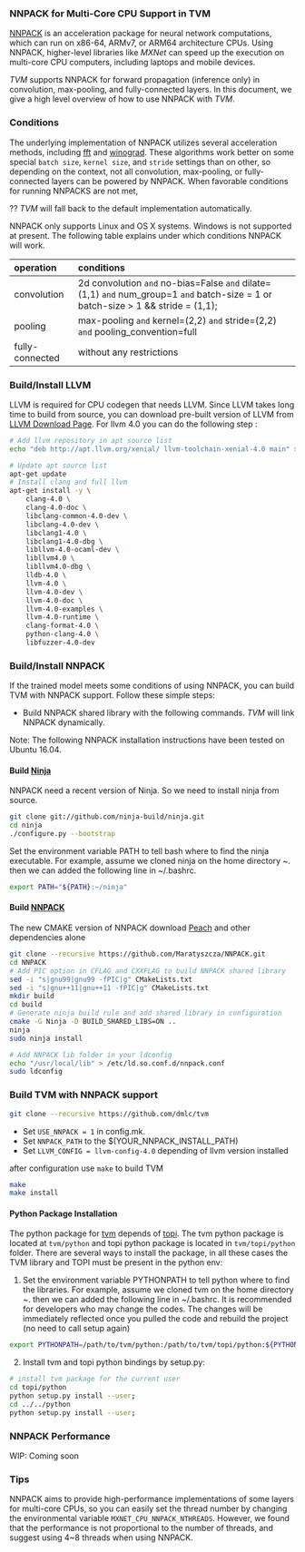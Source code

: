 ### NNPACK for Multi-Core CPU Support in TVM
[NNPACK](https://github.com/Maratyszcza/NNPACK) is an acceleration package
for neural network computations, which can run on x86-64, ARMv7, or ARM64 architecture CPUs.
Using NNPACK, higher-level libraries like _MXNet_ can speed up
the execution on multi-core CPU computers, including laptops and mobile devices.

_TVM_ supports NNPACK for forward propagation (inference only) in convolution, max-pooling, and fully-connected layers.
In this document, we give a high level overview of how to use NNPACK with _TVM_.


### Conditions
The underlying implementation of NNPACK utilizes several acceleration methods,
including [fft](https://arxiv.org/abs/1312.5851) and [winograd](https://arxiv.org/abs/1509.09308).
These algorithms work better on some special `batch size`, `kernel size`, and `stride` settings than on other,
so depending on the context, not all convolution, max-pooling, or fully-connected layers can be powered by NNPACK.
When favorable conditions for running NNPACKS are not met,

?? _TVM_ will fall back to the default implementation automatically.  

NNPACK only supports Linux and OS X systems. Windows is not supported at present.
The following table explains under which conditions NNPACK will work.

| operation      | conditions |
|:---------      |:---------- |
|convolution     |2d convolution `and` no-bias=False `and` dilate=(1,1) `and` num_group=1 `and` batch-size = 1 or batch-size > 1 && stride = (1,1);|
|pooling         | max-pooling `and` kernel=(2,2) `and` stride=(2,2) `and` pooling_convention=full    |
|fully-connected| without any restrictions |

### Build/Install LLVM
LLVM is required for CPU codegen that needs LLVM.
Since LLVM takes long time to build from source, you can download pre-built version of LLVM from [LLVM Download Page](http://releases.llvm.org/download.html).
For llvm 4.0 you can do the following step : 

```bash
# Add llvm repository in apt source list
echo "deb http://apt.llvm.org/xenial/ llvm-toolchain-xenial-4.0 main" >> /etc/apt/sources.list

# Update apt source list
apt-get update
# Install clang and full llvm
apt-get install -y \
    clang-4.0 \
    clang-4.0-doc \
    libclang-common-4.0-dev \
    libclang-4.0-dev \
    libclang1-4.0 \
    libclang1-4.0-dbg \
    libllvm-4.0-ocaml-dev \
    libllvm4.0 \
    libllvm4.0-dbg \
    lldb-4.0 \
    llvm-4.0 \
    llvm-4.0-dev \
    llvm-4.0-doc \
    llvm-4.0-examples \
    llvm-4.0-runtime \
    clang-format-4.0 \
    python-clang-4.0 \
    libfuzzer-4.0-dev
```

### Build/Install NNPACK

If the trained model meets some conditions of using NNPACK,
you can build TVM with NNPACK support.
Follow these simple steps:  
* Build NNPACK shared library with the following commands. _TVM_ will link NNPACK dynamically.

Note: The following NNPACK installation instructions have been tested on Ubuntu 16.04.

#### Build [Ninja](https://ninja-build.org/)

NNPACK need a recent version of Ninja. So we need to install ninja from source.
```bash
git clone git://github.com/ninja-build/ninja.git
cd ninja
./configure.py --bootstrap
```

Set the environment variable PATH to tell bash where to find the ninja executable. For example, assume we cloned ninja on the home directory ~. then we can added the following line in ~/.bashrc. 
```bash
export PATH="${PATH}:~/ninja"
```

#### Build [NNPACK](https://github.com/Maratyszcza/NNPACK)

The new CMAKE version of NNPACK download [Peach](https://github.com/Maratyszcza/PeachPy) and other dependencies alone

```bash
git clone --recursive https://github.com/Maratyszcza/NNPACK.git
cd NNPACK
# Add PIC option in CFLAG and CXXFLAG to build NNPACK shared library
sed -i "s|gnu99|gnu99 -fPIC|g" CMakeLists.txt
sed -i "s|gnu++11|gnu++11 -fPIC|g" CMakeLists.txt
mkdir build
cd build
# Generate ninja build rule and add shared library in configuration
cmake -G Ninja -D BUILD_SHARED_LIBS=ON ..
ninja
sudo ninja install

# Add NNPACK lib folder in your ldconfig
echo "/usr/local/lib" > /etc/ld.so.conf.d/nnpack.conf
sudo ldconfig
```

### Build TVM with NNPACK support

```bash
git clone --recursive https://github.com/dmlc/tvm
```

* Set `USE_NNPACK = 1` in config.mk.
* Set `NNPACK_PATH` to the $(YOUR_NNPACK_INSTALL_PATH)
* Set `LLVM_CONFIG = llvm-config-4.0` depending of llvm version installed

after configuration use `make` to build TVM

```bash
make
make install
```

#### Python Package Installation

The python package for [tvm](https://github.com/dmlc/tvm) depends of [topi](https://github.com/dmlc/tvm/tree/master/topi).
The tvm python package is located at `tvm/python` and topi python package is located in `tvm/topi/python` folder.
There are several ways to install the package, in all these cases the TVM library and TOPI must be present in the python env:

1. Set the environment variable PYTHONPATH to tell python where to find the libraries. For example, assume we cloned tvm on the home directory ~. then we can added the following line in ~/.bashrc. It is recommended for developers who may change the codes. The changes will be immediately reflected once you pulled the code and rebuild the project (no need to call setup again)

```bash
export PYTHONPATH=/path/to/tvm/python:/path/to/tvm/topi/python:${PYTHONPATH}
```

2. Install tvm and topi python bindings by setup.py:

```bash
# install tvm package for the current user
cd topi/python
python setup.py install --user; 
cd ../../python
python setup.py install --user; 
```

### NNPACK Performance


WIP: Coming soon

### Tips

NNPACK aims to provide high-performance implementations of some layers for multi-core CPUs, so you can easily set the thread number by changing the environmental variable `MXNET_CPU_NNPACK_NTHREADS`. However, we found that the performance is not proportional to the number of threads, and suggest using 4~8 threads when using NNPACK.